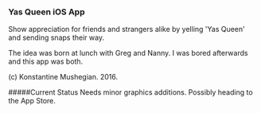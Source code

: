 ### Yas Queen iOS App

Show appreciation for friends and strangers alike by yelling 'Yas Queen' and sending snaps their way.

The idea was born at lunch with Greg and Nanny. I was bored afterwards and this app was both. 

(c) Konstantine Mushegian. 2016. 

#####Current Status
Needs minor graphics additions. Possibly heading to the App Store.
